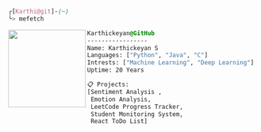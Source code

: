 
```css
┌[Karthi@git]-(~)
└> mefetch
```
 

<div style="display:block;text-align:left"><img align="left" src="https://user-images.githubusercontent.com/56447720/215329483-0f7dcda1-71a7-495a-9097-2393af297636.png" border="0" style="width:156px;">
  
  ```css
  Karthickeyan@GitHub
  -----------------
  Name: Karthickeyan S
  Languages: ["Python", "Java", "C"]
  Intrests: ["Machine Learning", "Deep Learning"]  
  Uptime: 20 Years

  📋 Projects:
  [Sentiment Analysis ,
   Emotion Analysis,
   LeetCode Progress Tracker,
   Student Monitoring System,
   React ToDo List]
  ```
</div>
<br />
